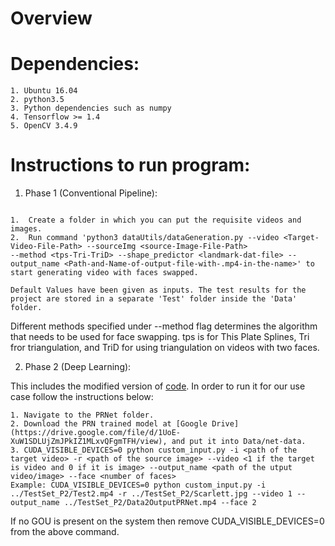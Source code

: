 Overview
========

Dependencies:
=============

    1. Ubuntu 16.04
    2. python3.5
    3. Python dependencies such as numpy
    4. Tensorflow >= 1.4
    5. OpenCV 3.4.9

Instructions to run program:
============================

1)  Phase 1 (Conventional Pipeline):
```

1.  Create a folder in which you can put the requisite videos and images.
2.  Run command 'python3 dataUtils/dataGeneration.py --video <Target-Video-File-Path> --sourceImg <source-Image-File-Path>
--method <tps-Tri-TriD> --shape_predictor <landmark-dat-file> --output_name <Path-and-Name-of-output-file-with-.mp4-in-the-name>' to start generating video with faces swapped. 

Default Values have been given as inputs. The test results for the project are stored in a separate 'Test' folder inside the 'Data' folder.
```
Different methods specified under --method flag determines the algorithm that needs to be used for face swapping. tps is for This Plate Splines, Tri fror triangulation, and TriD for using triangulation on videos with two faces.

2) Phase 2 (Deep Learning):

This includes the modified version of [code](https://github.com/YadiraF/PRNet). In order to run it for our use case follow the instructions below:
```
1. Navigate to the PRNet folder.
2. Download the PRN trained model at [Google Drive](https://drive.google.com/file/d/1UoE-XuW1SDLUjZmJPkIZ1MLxvQFgmTFH/view), and put it into Data/net-data.
3. CUDA_VISIBLE_DEVICES=0 python custom_input.py -i <path of the target video> -r <path of the source image> --video <1 if the target is video and 0 if it is image> --output_name <path of the utput video/image> --face <number of faces>
Example: CUDA_VISIBLE_DEVICES=0 python custom_input.py -i ../TestSet_P2/Test2.mp4 -r ../TestSet_P2/Scarlett.jpg --video 1 --output_name ../TestSet_P2/Data2OutputPRNet.mp4 --face 2
```
If no GOU is present on the system then remove CUDA_VISIBLE_DEVICES=0 from the above command.


